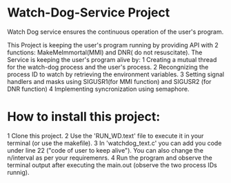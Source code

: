 # Watch-Dog-Service Project
Watch Dog service ensures the continuous operation of the user's program.

This Project is keeping the user's program running by providing API with 2 functions: 
MakeMeImmortal(MMI) and DNR( do not resuscitate).
The Service is keeping the user's program alive by:
1 Creating a mutual thread for the watch-dog process and the user's process.
2 Recongnizing the process ID to watch by retrieving the environment variables.
3 Setting signal handlers and masks using SIGUSR1(for MMI function) and SIGUSR2 (for DNR function)
4 Implementing syncronization using semaphore.

# How to install this project:
1 Clone this project. 
2 Use the 'RUN_WD.text' file to execute it in  your terminal (or use the makefile).
3 In 'watchdog_text.c' you can add you code under line 22 ("code of user to keep alive"). You can also change the n/interval as per your 
requiremenrs.
4 Run the program and observe the terminal output after executing the main.out (observe the two process IDs runnig).
